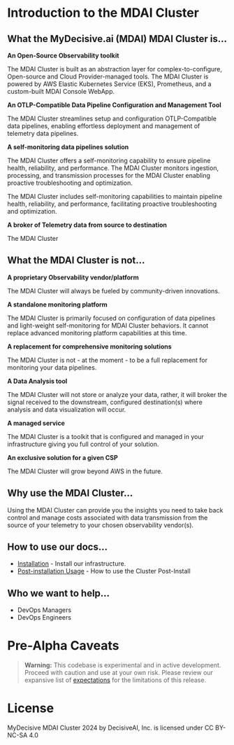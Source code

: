 # Introduction to the MDAI Cluster

<!-- toc -->

## What the MyDecisive.ai (MDAI) MDAI Cluster is...

**An Open-Source Observability toolkit**

The MDAI Cluster is built as an abstraction layer for complex-to-configure, Open-source and Cloud Provider-managed tools. The MDAI Cluster is powered by AWS Elastic Kubernetes Service (EKS), Prometheus, and a custom-built MDAI Console WebApp.

**An OTLP-Compatible Data Pipeline Configuration and Management Tool**

The MDAI Cluster streamlines setup and configuration OTLP-Compatible data pipelines, enabling effortless deployment and management of telemetry data pipelines.

**A self-monitoring data pipelines solution**

The MDAI Cluster offers a self-monitoring capability to ensure pipeline health, reliability, and performance. The MDAI Cluster monitors ingestion, processing, and transmission processes for the MDAI Cluster enabling proactive troubleshooting and optimization.

The MDAI Cluster includes self-monitoring capabilities to maintain pipeline health, reliability, and performance, facilitating proactive troubleshooting and optimization.

**A broker of Telemetry data from source to destination**

The MDAI Cluster <TODO FILL OUT>

## What the MDAI Cluster is not...

**A proprietary Observability vendor/platform**

The MDAI Cluster will always be fueled by community-driven innovations.

**A standalone monitoring platform**

The MDAI Cluster is primarily focused on configuration of data pipelines and light-weight self-monitoring for MDAI Cluster behaviors. It cannot replace advanced monitoring platform capabilities at this time.

**A replacement for comprehensive monitoring solutions**

The MDAI Cluster is not - at the moment - to be a full replacement for monitoring your data pipelines.

**A Data Analysis tool**

The MDAI Cluster will not store or analyze your data, rather, it will broker the signal received to the downstream, configured destination(s) where analysis and data visualization will occur.

**A managed service**

The MDAI Cluster is a toolkit that is configured and managed in your infrastructure giving you full control of your solution.

**An exclusive solution for a given CSP**

The MDAI Cluster will grow beyond AWS in the future.

## Why use the MDAI Cluster...

Using the MDAI Cluster can provide you the insights you need to take back control and manage costs associated with data transmission from the source of your telemetry to your chosen observability vendor(s).

## How to use our docs...

- [Installation](../install/installation.md) - Install our infrastructure.
- [Post-installation Usage](../usage/console/mdai-console.md) - How to use the Cluster Post-Install
<!-- TODO: Add Contributing section -->
<!-- - Contributing -->

## Who we want to help...

- DevOps Managers
- DevOps Engineers

# Pre-Alpha Caveats

> **Warning:** This codebase is experimental and in active development. Proceed with caution and use at your own risk. Please review our expansive list of [expectations](./intro/Expectations.md) for the limitations of this release.

# License

MyDecisive MDAI Cluster  2024 by DecisiveAI, Inc. is licensed under CC BY-NC-SA 4.0
